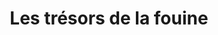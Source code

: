 ---
title: "Les trésors de la fouine"
url: /grosbliederstroff/les-tresors-de-la-fouine/
shop: Gebrauchtwaren
---